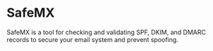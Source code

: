 # SafeMX
SafeMX is a tool for checking and validating SPF, DKIM, and DMARC records to secure your email system and prevent spoofing.

